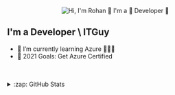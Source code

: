 <p align="center">
  <img src="https://github.com/rohanb12/rohanb12/blob/main/assets/gitprofile.gif" alt="Hi, I'm Rohan 👋 I'm a 🚀 Developer 🚀">
</p>

<!--
How to make this gif ?
I made my content with https://codesandbox.io/s/github-profile-2ijk7
Then i recorded my screen on windows OS using the xbox recorder (command is win + alt + R) i got the .mp4 file
Then i converted the .msp to .gif here https://convertio.co/
Then i cropped the .gif as per my need here https://ezgif.com/resize
-->


## I'm a Developer \ ITGuy

- 🌱 I’m currently learning Azure  🕵🏽‍♀️
- 🥅 2021 Goals: Get Azure Certified 

<br />
<br />

<details>
  <summary>:zap: GitHub Stats</summary>
  <img align="left" alt="Rohan's GitHub Stats" src="https://github-readme-stats.vercel.app/api?username=rohanb12&show_icons=true&hide_border=true&theme=dark" />
</details>
